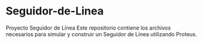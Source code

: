 # Seguidor-de-Linea
Proyecto Seguidor de Línea Este repositorio contiene los archivos necesarios para simular y construir un Seguidor de Línea utilizando Proteus. 
